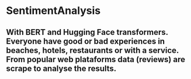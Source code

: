 # SentimentAnalysis

## With BERT and Hugging Face transformers. Everyone have good or bad experiences in beaches, hotels, restaurants or with a service. From popular web plataforms data (reviews) are scrape to analyse the results.  
